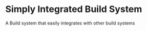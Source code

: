 # Simply Integrated Build System

A Build system that easily integrates with other build systems



